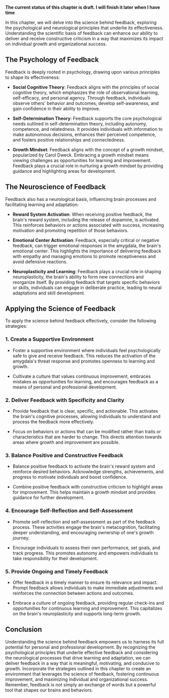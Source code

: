 **The current status of this chapter is draft. I will finish it later when I have time**

In this chapter, we will delve into the science behind feedback, exploring the psychological and neurological principles that underlie its effectiveness. Understanding the scientific basis of feedback can enhance our ability to deliver and receive constructive criticism in a way that maximizes its impact on individual growth and organizational success.

The Psychology of Feedback
--------------------------

Feedback is deeply rooted in psychology, drawing upon various principles to shape its effectiveness:

* **Social Cognitive Theory**: Feedback aligns with the principles of social cognitive theory, which emphasizes the role of observational learning, self-efficacy, and personal agency. Through feedback, individuals observe others' behavior and outcomes, develop self-awareness, and gain confidence in their ability to improve.

* **Self-Determination Theory**: Feedback supports the core psychological needs outlined in self-determination theory, including autonomy, competence, and relatedness. It provides individuals with information to make autonomous decisions, enhances their perceived competence, and fosters positive relationships and connectedness.

* **Growth Mindset**: Feedback aligns with the concept of a growth mindset, popularized by Carol Dweck. Embracing a growth mindset means viewing challenges as opportunities for learning and improvement. Feedback plays a crucial role in nurturing a growth mindset by providing guidance and highlighting areas for development.

The Neuroscience of Feedback
----------------------------

Feedback also has a neurological basis, influencing brain processes and facilitating learning and adaptation:

* **Reward System Activation**: When receiving positive feedback, the brain's reward system, including the release of dopamine, is activated. This reinforces behaviors or actions associated with success, increasing motivation and promoting repetition of those behaviors.

* **Emotional Center Activation**: Feedback, especially critical or negative feedback, can trigger emotional responses in the amygdala, the brain's emotional center. This highlights the importance of delivering feedback with empathy and managing emotions to promote receptiveness and avoid defensive reactions.

* **Neuroplasticity and Learning**: Feedback plays a crucial role in shaping neuroplasticity, the brain's ability to form new connections and reorganize itself. By providing feedback that targets specific behaviors or skills, individuals can engage in deliberate practice, leading to neural adaptations and skill development.

Applying the Science of Feedback
--------------------------------

To apply the science behind feedback effectively, consider the following strategies:

### 1. **Create a Supportive Environment**

* Foster a supportive environment where individuals feel psychologically safe to give and receive feedback. This reduces the activation of the amygdala's threat response and promotes openness to learning and growth.

* Cultivate a culture that values continuous improvement, embraces mistakes as opportunities for learning, and encourages feedback as a means of personal and professional development.

### 2. **Deliver Feedback with Specificity and Clarity**

* Provide feedback that is clear, specific, and actionable. This activates the brain's cognitive processes, allowing individuals to understand and process the feedback more effectively.

* Focus on behaviors or actions that can be modified rather than traits or characteristics that are harder to change. This directs attention towards areas where growth and improvement are possible.

### 3. **Balance Positive and Constructive Feedback**

* Balance positive feedback to activate the brain's reward system and reinforce desired behaviors. Acknowledge strengths, achievements, and progress to motivate individuals and boost confidence.

* Combine positive feedback with constructive criticism to highlight areas for improvement. This helps maintain a growth mindset and provides guidance for further development.

### 4. **Encourage Self-Reflection and Self-Assessment**

* Promote self-reflection and self-assessment as part of the feedback process. These activities engage the brain's metacognition, facilitating deeper understanding, and encouraging ownership of one's growth journey.

* Encourage individuals to assess their own performance, set goals, and track progress. This promotes autonomy and empowers individuals to take responsibility for their development.

### 5. **Provide Ongoing and Timely Feedback**

* Offer feedback in a timely manner to ensure its relevance and impact. Prompt feedback allows individuals to make immediate adjustments and reinforces the connection between actions and outcomes.

* Embrace a culture of ongoing feedback, providing regular check-ins and opportunities for continuous learning and improvement. This capitalizes on the brain's neuroplasticity and supports long-term growth.

Conclusion
----------

Understanding the science behind feedback empowers us to harness its full potential for personal and professional development. By recognizing the psychological principles that underlie effective feedback and considering the neurological processes that drive learning and adaptation, we can deliver feedback in a way that is meaningful, motivating, and conducive to growth. Incorporate the strategies outlined in this chapter to create an environment that leverages the science of feedback, fostering continuous improvement, and maximizing individual and organizational success. Remember, feedback is not simply an exchange of words but a powerful tool that shapes our brains and behaviors.
